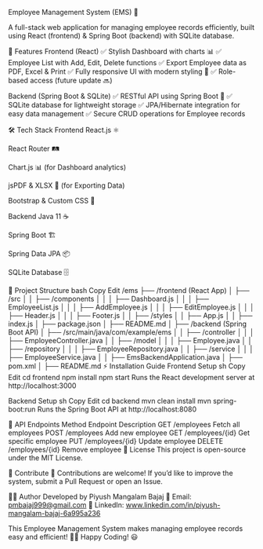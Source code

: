 Employee Management System (EMS) 🏢

A full-stack web application for managing employee records efficiently, built using React (frontend) & Spring Boot (backend) with SQLite database.

🚀 Features
Frontend (React)
✅ Stylish Dashboard with charts 📊
✅ Employee List with Add, Edit, Delete functions
✅ Export Employee data as PDF, Excel & Print
✅ Fully responsive UI with modern styling 🎨
✅ Role-based access (future update 🔜)

Backend (Spring Boot & SQLite)
✅ RESTful API using Spring Boot 🌟
✅ SQLite database for lightweight storage
✅ JPA/Hibernate integration for easy data management
✅ Secure CRUD operations for Employee records

🛠️ Tech Stack
Frontend
React.js ⚛️

React Router 🛤️

Chart.js 📊 (for Dashboard analytics)

jsPDF & XLSX 📄 (for Exporting Data)

Bootstrap & Custom CSS 🎨

Backend
Java 11 ☕

Spring Boot 🏗️

Spring Data JPA 📦

SQLite Database 🗄️

📂 Project Structure
bash
Copy
Edit
/ems
 ├── /frontend  (React App)
 │    ├── /src
 │    │    ├── /components
 │    │    │    ├── Dashboard.js
 │    │    │    ├── EmployeeList.js
 │    │    │    ├── AddEmployee.js
 │    │    │    ├── EditEmployee.js
 │    │    │    ├── Header.js
 │    │    │    ├── Footer.js
 │    │    ├── /styles
 │    │    ├── App.js
 │    │    ├── index.js
 │    ├── package.json
 │    ├── README.md
 │
 ├── /backend (Spring Boot API)
 │    ├── /src/main/java/com/example/ems
 │    │    ├── /controller
 │    │    │    ├── EmployeeController.java
 │    │    ├── /model
 │    │    │    ├── Employee.java
 │    │    ├── /repository
 │    │    │    ├── EmployeeRepository.java
 │    │    ├── /service
 │    │    │    ├── EmployeeService.java
 │    │    ├── EmsBackendApplication.java
 │    ├── pom.xml
 │    ├── README.md
⚡ Installation Guide
Frontend Setup
sh
Copy
Edit
cd frontend
npm install
npm start
Runs the React development server at http://localhost:3000

Backend Setup
sh
Copy
Edit
cd backend
mvn clean install
mvn spring-boot:run
Runs the Spring Boot API at http://localhost:8080

🔗 API Endpoints
Method	Endpoint	Description
GET	/employees	Fetch all employees
POST	/employees	Add new employee
GET	/employees/{id}	Get specific employee
PUT	/employees/{id}	Update employee
DELETE	/employees/{id}	Remove employee
📜 License
This project is open-source under the MIT License.

🌟 Contribute
🙌 Contributions are welcome! If you’d like to improve the system, submit a Pull Request or open an Issue.

👨‍💻 Author
Developed by Piyush Mangalam Bajaj
📧 Email: pmbajaj999@gmail.com
💼 LinkedIn: www.linkedin.com/in/piyush-mangalam-bajaj-6a995a236

This Employee Management System makes managing employee records easy and efficient! 🚀🎉
Happy Coding! 😃
